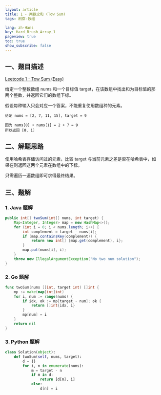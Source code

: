 ```yaml
---
layout: article
title: 1 - 两数之和 (Tow Sum)
tags: 刷穿-数组

lang: zh-Hans
key: Hard_Brush_Array_1
pageview: true
toc: true
show_subscribe: false
---
```


## 一、题目描述

[Leetcode 1 - Tow Sum (Easy)](https://leetcode.com/problems/two-sum/)

给定一个整数数组 nums 和一个目标值 target，在该数组中找出和为目标值的那两个整数，并返回它们的数组下标。

假设每种输入只会对应一个答案，不能重复使用数组种的元素。

```
给定 nums = [2, 7, 11, 15], target = 9

因为 nums[0] + nums[1] = 2 + 7 = 9
所以返回 [0, 1]
```

## 二、解题思路

使用哈希表存储访问过的元素，比较 target 与当前元素之差是否在哈希表中，如果在则返回这两个元素在数组中的下标。

只需遍历一遍数组即可求得最终结果。

## 三、题解

### 1. Java 题解

```java
public int[] twoSum(int[] nums, int target) {
    Map<Integer, Integer> map = new HashMap<>();
    for (int i = 0; i < nums.length; i++) {
        int complement = target - nums[i];
        if (map.containsKey(complement)) {
            return new int[] {map.get(complement), i};
        }
        map.put(nums[i], i);
    }
    throw new IllegalArgumentException("No two num solution");
}
```

### 2. Go 题解

```go
func twoSum(nums []int, target int) []int {
    mp := make(map[int]int)
    for i, num := range(nums) {
        if idx, ok := mp[target - num]; ok {
            return []int{idx, i}
        }
        mp[num] = i
    }
    return nil
}
```

### 3. Python 题解

```python
class Solution(object):
    def twoSum(self, nums, target):
        d = {}
        for i, n in enumerate(nums):
            m = target - n
            if m in d:
                return [d[m], i]
            else:
                d[n] = i
```